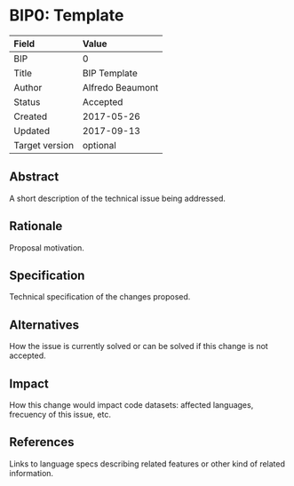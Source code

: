 # BIP0: Template

| Field | Value |
| :--- | :--- |
| BIP | 0 |
| Title | BIP Template |
| Author | Alfredo Beaumont |
| Status | Accepted |
| Created | 2017-05-26 |
| Updated | 2017-09-13 |
| Target version | optional |

## Abstract

A short description of the technical issue being addressed.

## Rationale

Proposal motivation.

## Specification

Technical specification of the changes proposed.

## Alternatives

How the issue is currently solved or can be solved if this change is not accepted.

## Impact

How this change would impact code datasets: affected languages, frecuency of this issue, etc.

## References

Links to language specs describing related features or other kind of related information.

